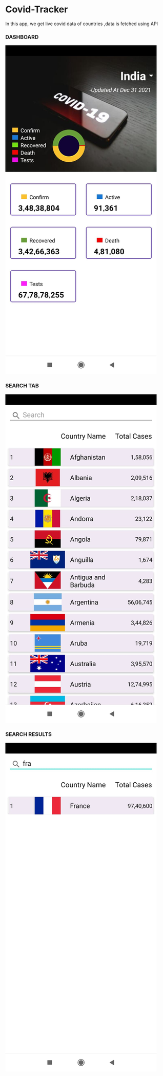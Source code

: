 # Covid-Tracker
In this app, we get live covid data of countries ,data is fetched using API

### DASHBOARD 


![Alt text](https://github.com/shreyash2628/Covid-Tracker/blob/master/app/src/main/res/drawable/covid_tracker_ss.jpeg?raw=true "Title")


### SEARCH TAB


![Alt text](https://github.com/shreyash2628/Covid-Tracker/blob/master/app/src/main/res/drawable/search%20tab.jpg?raw=true "Title")


### SEARCH RESULTS


![Alt text](https://github.com/shreyash2628/Covid-Tracker/blob/master/app/src/main/res/drawable/result%20tab.jpg?raw=true "Title")
